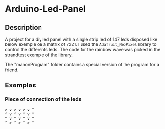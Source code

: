 # Arduino-Led-Panel

## Description
A project for a diy led panel with a single strip led of 147 leds disposed like below exemple on a matrix of 7x21.
I used the `Adafruit_NeoPixel` library to control the differents leds. The code for the rainbow wave was picked in the strandtest exemple of the library.

The "manonProgram" folder contains a special version of the program for a friend.

## Exemples
### Piece of connection of the leds

```
> v > v > v ^
^ v ^ v ^ v ^
^ v ^ v ^ v ^
^ > ^ > ^ > ^
```
